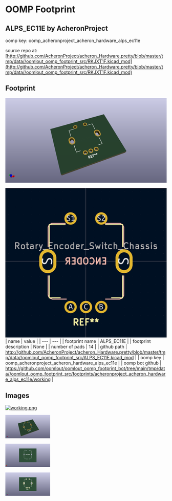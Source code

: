 # OOMP Footprint  
## ALPS_EC11E  by AcheronProject  
  
oomp key: oomp_acheronproject_acheron_hardware_alps_ec11e  
  
source repo at: [http://github.com/AcheronProject/acheron_Hardware.pretty/blob/master/tmp/data//oomlout_oomp_footprint_src/RKJXT1F.kicad_mod](http://github.com/AcheronProject/acheron_Hardware.pretty/blob/master/tmp/data//oomlout_oomp_footprint_src/RKJXT1F.kicad_mod)  
## Footprint  
  
[![working_kicad_pcb_3d.png](working_kicad_pcb_3d_600.png)](working_kicad_pcb_3d.png)  
  
[![working.png](working_600.png)](working.png)  
| name | value | 
| --- | --- | 
| footprint name | ALPS_EC11E | 
| footprint description | None | 
| number of pads | 14 | 
| github path | http://github.com/AcheronProject/acheron_Hardware.pretty/blob/master/tmp/data//oomlout_oomp_footprint_src/ALPS_EC11E.kicad_mod | 
| oomp key | oomp_acheronproject_acheron_hardware_alps_ec11e | 
| oomp bot github | https://github.com/oomlout/oomlout_oomp_footprint_bot/tree/main/tmp/data//oomlout_oomp_footprint_src/footprints/acheronproject_acheron_hardware_alps_ec11e/working | 
## Images  
  
[![working.png](working_140.png)](working.png)  
  
[![working_kicad_pcb_3d.png](working_kicad_pcb_3d_140.png)](working_kicad_pcb_3d.png)  
  
[![working_kicad_pcb_3d_back.png](working_kicad_pcb_3d_back_140.png)](working_kicad_pcb_3d_back.png)  
  
[![working_kicad_pcb_3d_front.png](working_kicad_pcb_3d_front_140.png)](working_kicad_pcb_3d_front.png)  
